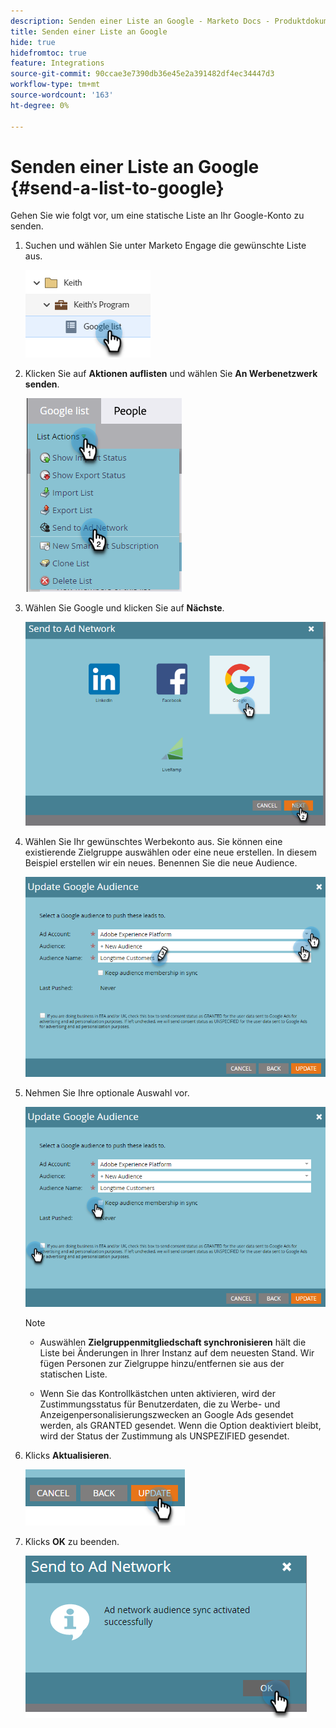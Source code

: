 ```yaml
---
description: Senden einer Liste an Google - Marketo Docs - Produktdokumentation
title: Senden einer Liste an Google
hide: true
hidefromtoc: true
feature: Integrations
source-git-commit: 90ccae3e7390db36e45e2a391482df4ec34447d3
workflow-type: tm+mt
source-wordcount: '163'
ht-degree: 0%

---
```


# Senden einer Liste an Google {#send-a-list-to-google}

Gehen Sie wie folgt vor, um eine statische Liste an Ihr Google-Konto zu senden.

1. Suchen und wählen Sie unter Marketo Engage die gewünschte Liste aus.

   ![](assets/send-a-list-to-google-1.png)

1. Klicken Sie auf **Aktionen auflisten** und wählen Sie **An Werbenetzwerk senden**.

   ![](assets/send-a-list-to-google-2.png)

1. Wählen Sie Google und klicken Sie auf **Nächste**.

   ![](assets/send-a-list-to-google-3.png)

1. Wählen Sie Ihr gewünschtes Werbekonto aus. Sie können eine existierende Zielgruppe auswählen oder eine neue erstellen. In diesem Beispiel erstellen wir ein neues. Benennen Sie die neue Audience.

   ![](assets/send-a-list-to-google-4.png)

1. Nehmen Sie Ihre optionale Auswahl vor.

   ![](assets/send-a-list-to-google-5.png)

   >[!NOTE]
   >
   >* Auswählen **Zielgruppenmitgliedschaft synchronisieren** hält die Liste bei Änderungen in Ihrer Instanz auf dem neuesten Stand. Wir fügen Personen zur Zielgruppe hinzu/entfernen sie aus der statischen Liste.
   >
   >* Wenn Sie das Kontrollkästchen unten aktivieren, wird der Zustimmungsstatus für Benutzerdaten, die zu Werbe- und Anzeigenpersonalisierungszwecken an Google Ads gesendet werden, als GRANTED gesendet. Wenn die Option deaktiviert bleibt, wird der Status der Zustimmung als UNSPEZIFIED gesendet.

1. Klicks **Aktualisieren**.

   ![](assets/send-a-list-to-google-6.png)

1. Klicks **OK** zu beenden.

   ![](assets/send-a-list-to-google-7.png)
